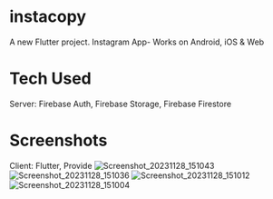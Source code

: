 # instacopy

A new Flutter project.
Instagram App- Works on Android, iOS & Web

# Tech Used
Server: Firebase Auth, Firebase Storage, Firebase Firestore

# Screenshots
Client: Flutter, Provide
![Screenshot_20231128_151043](https://github.com/MichalProjects/instacopy/assets/113103424/0980c15f-5072-45a9-adbe-e04ea2776ac4)
![Screenshot_20231128_151036](https://github.com/MichalProjects/instacopy/assets/113103424/4f6393ce-9942-4ef2-aa94-5e4f8b9ce4e2)
![Screenshot_20231128_151012](https://github.com/MichalProjects/instacopy/assets/113103424/0679f02b-64bd-4cc3-a4f4-c032883e01c2)
![Screenshot_20231128_151004](https://github.com/MichalProjects/instacopy/assets/113103424/803ef4e4-c4cc-42e3-bd2a-0f2d8040a323)
